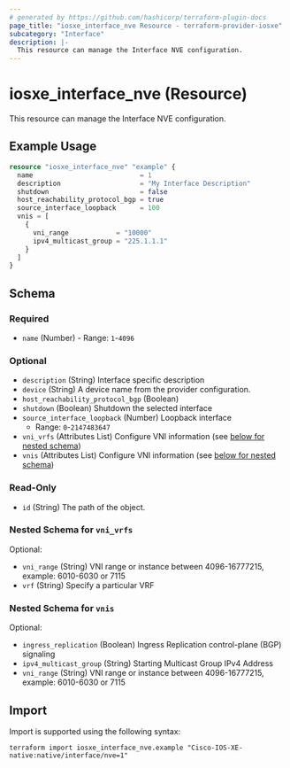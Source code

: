 ```yaml
---
# generated by https://github.com/hashicorp/terraform-plugin-docs
page_title: "iosxe_interface_nve Resource - terraform-provider-iosxe"
subcategory: "Interface"
description: |-
  This resource can manage the Interface NVE configuration.
---
```


# iosxe_interface_nve (Resource)

This resource can manage the Interface NVE configuration.

## Example Usage

```terraform
resource "iosxe_interface_nve" "example" {
  name                           = 1
  description                    = "My Interface Description"
  shutdown                       = false
  host_reachability_protocol_bgp = true
  source_interface_loopback      = 100
  vnis = [
    {
      vni_range            = "10000"
      ipv4_multicast_group = "225.1.1.1"
    }
  ]
}
```

<!-- schema generated by tfplugindocs -->
## Schema

### Required

- `name` (Number) - Range: `1`-`4096`

### Optional

- `description` (String) Interface specific description
- `device` (String) A device name from the provider configuration.
- `host_reachability_protocol_bgp` (Boolean)
- `shutdown` (Boolean) Shutdown the selected interface
- `source_interface_loopback` (Number) Loopback interface
  - Range: `0`-`2147483647`
- `vni_vrfs` (Attributes List) Configure VNI information (see [below for nested schema](#nestedatt--vni_vrfs))
- `vnis` (Attributes List) Configure VNI information (see [below for nested schema](#nestedatt--vnis))

### Read-Only

- `id` (String) The path of the object.

<a id="nestedatt--vni_vrfs"></a>
### Nested Schema for `vni_vrfs`

Optional:

- `vni_range` (String) VNI range or instance between 4096-16777215, example: 6010-6030 or 7115
- `vrf` (String) Specify a particular VRF


<a id="nestedatt--vnis"></a>
### Nested Schema for `vnis`

Optional:

- `ingress_replication` (Boolean) Ingress Replication control-plane (BGP) signaling
- `ipv4_multicast_group` (String) Starting Multicast Group IPv4 Address
- `vni_range` (String) VNI range or instance between 4096-16777215, example: 6010-6030 or 7115

## Import

Import is supported using the following syntax:

```shell
terraform import iosxe_interface_nve.example "Cisco-IOS-XE-native:native/interface/nve=1"
```
